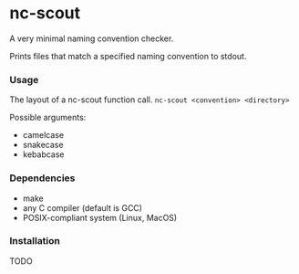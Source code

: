# nc-scout
A very minimal naming convention checker.

Prints files that match a specified naming convention to stdout.

### Usage
The layout of a nc-scout function call.
`nc-scout <convention> <directory>`

Possible <convention> arguments:
* camelcase
* snakecase
* kebabcase

### Dependencies
* make
* any C compiler (default is GCC) 
* POSIX-compliant system (Linux, MacOS)

### Installation
TODO
